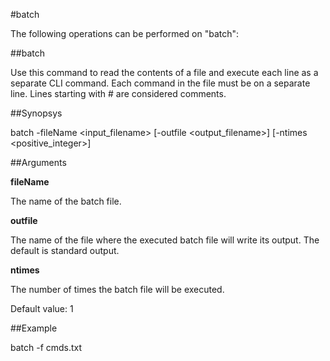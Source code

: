 #batch

The following operations can be performed on "batch":


##batch

Use this command to read the contents of a file and execute each line as a separate CLI command. Each command in the file must be on a separate line. Lines starting with # are considered comments.


##Synopsys

batch -fileName &lt;input_filename> [-outfile &lt;output_filename>] [-ntimes &lt;positive_integer>]


##Arguments

<b>fileName</b>
The name of the batch file.

<b>outfile</b>
The name of the file where the executed batch file will write its output. The default is standard output.

<b>ntimes</b>
The number of times the batch file will be executed.
Default value: 1



##Example

batch -f cmds.txt

